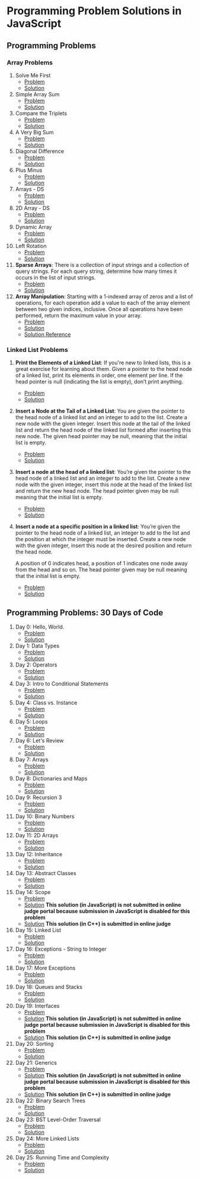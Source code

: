 # Programming Problem Solutions in JavaScript

## Programming Problems

### Array Problems

1. Solve Me First
    - [Problem](https://www.hackerrank.com/challenges/solve-me-first/problem)
    - [Solution](./solve-me-first/solution.js)
2. Simple Array Sum
    - [Problem](https://www.hackerrank.com/challenges/simple-array-sum/problem)
    - [Solution](./simple-array-sum/solution.js)
3. Compare the Triplets
    - [Problem](https://www.hackerrank.com/challenges/compare-the-triplets/problem)
    - [Solution](./compare-the-triplets/solution.js)
4. A Very Big Sum
    - [Problem](https://www.hackerrank.com/challenges/a-very-big-sum/problem)
    - [Solution](./a-very-big-sum/solution.js)
5. Diagonal Difference
    - [Problem](https://www.hackerrank.com/challenges/diagonal-difference/problem)
    - [Solution](./diagonal-difference/solution.js)
6. Plus Minus
    - [Problem](https://www.hackerrank.com/challenges/plus-minus/problem)
    - [Solution](./plus-minus/solution.js)
7. Arrays - DS
    - [Problem](https://www.hackerrank.com/challenges/arrays-ds/problem)
    - [Solution](./arrays-ds/solution.js)
8. 2D Array - DS
    - [Problem](https://www.hackerrank.com/challenges/2d-array/problem)
    - [Solution](./2-d-array-ds/solution.js)
9. Dynamic Array
    - [Problem](https://www.hackerrank.com/challenges/dynamic-array/problem)
    - [Solution](./dynamic-array/solution.js)
10. Left Rotation
    - [Problem](https://www.hackerrank.com/challenges/array-left-rotation/problem)
    - [Solution](./left-rotation/solution.js)
11. **Sparse Arrays**: There is a collection of input strings and a collection of query strings. For each query string, determine how many times it occurs in the list of input strings.
    - [Problem](https://www.hackerrank.com/challenges/sparse-arrays/problem)
    - [Solution](./sparse-arrays/solution.js)
12. **Array Manipulation**: Starting with a 1-indexed array of zeros and a list of operations, for each operation add a value to each of the array element between two given indices, inclusive. Once all operations have been performed, return the maximum value in your array.
    - [Problem](https://www.hackerrank.com/challenges/crush/copy-from/76031562)
    - [Solution](./array-manipulation/solution.js)
    - [Solution Reference](https://www.geeksforgeeks.org/constant-time-range-add-operation-array/)

### Linked List Problems

1. **Print the Elements of a Linked List**: If you're new to linked lists, this is a great exercise for learning about them. Given a pointer to the head node of a linked list, print its elements in order, one element per line. If the head pointer is null (indicating the list is empty), don’t print anything.
    - [Problem](https://www.hackerrank.com/challenges/print-the-elements-of-a-linked-list/problem)
    - [Solution](./print-the-elements-of-a-linked-list/solution.js)
2. **Insert a Node at the Tail of a Linked List**: You are given the pointer to the head node of a linked list and an integer to add to the list. Create a new node with the given integer. Insert this node at the tail of the linked list and return the head node of the linked list formed after inserting this new node. The given head pointer may be null, meaning that the initial list is empty.
    - [Problem](https://www.hackerrank.com/challenges/insert-a-node-at-the-tail-of-a-linked-list/problem/problem)
    - [Solution](./insert-a-node-at-the-tail-of-a-linked-list/solution.js)
3. **Insert a node at the head of a linked list**: You’re given the pointer to the head node of a linked list and an integer to add to the list. Create a new node with the given integer, insert this node at the head of the linked list and return the new head node. The head pointer given may be null meaning that the initial list is empty.
    - [Problem](https://www.hackerrank.com/challenges/insert-a-node-at-the-head-of-a-linked-list/problem)
    - [Solution](./insert-a-node-at-the-head-of-a-linked-list/solution.js)
4. **Insert a node at a specific position in a linked list**: You’re given the pointer to the head node of a linked list, an integer to add to the list and the position at which the integer must be inserted. Create a new node with the given integer, insert this node at the desired position and return the head node.

    A position of 0 indicates head, a position of 1 indicates one node away from the head and so on. The head pointer given may be null meaning that the initial list is empty.
    - [Problem](https://www.hackerrank.com/challenges/insert-a-node-at-a-specific-position-in-a-linked-list/problem)
    - [Solution](./insert-a-node-at-a-specific-position-in-a-linked-list/solution.js)

## Programming Problems: 30 Days of Code

1. Day 0: Hello, World.
    - [Problem](https://www.hackerrank.com/challenges/30-hello-world/problem)
    - [Solution](./30-days-of-code/day-0-hello-world/solution.js)
2. Day 1: Data Types
    - [Problem](https://www.hackerrank.com/challenges/30-data-types/problem)
    - [Solution](./30-days-of-code/day-1-data-types/solution.js)
3. Day 2: Operators
    - [Problem](https://www.hackerrank.com/challenges/30-operators/problem)
    - [Solution](./30-days-of-code/day-2-operators/solution.js)
4. Day 3: Intro to Conditional Statements
    - [Problem](https://www.hackerrank.com/challenges/30-conditional-statements/problem)
    - [Solution](./30-days-of-code/day-3-intro-to-conditional-statements/solution.js)
5. Day 4: Class vs. Instance
    - [Problem](https://www.hackerrank.com/challenges/30-class-vs-instance/problem)
    - [Solution](./30-days-of-code/day-4-class-vs-instance/solution.js)
6. Day 5: Loops
    - [Problem](https://www.hackerrank.com/challenges/30-loops/problem)
    - [Solution](./30-days-of-code/day-5-loops/solution.js)
7. Day 6: Let's Review
    - [Problem](https://www.hackerrank.com/challenges/30-review-loop/problem)
    - [Solution](./30-days-of-code/day-6-lets-review/solution.js)
8. Day 7: Arrays
    - [Problem](https://www.hackerrank.com/challenges/30-arrays/problem)
    - [Solution](./30-days-of-code/day-7-arrays/solution.js)
9. Day 8: Dictionaries and Maps
    - [Problem](https://www.hackerrank.com/challenges/30-dictionaries-and-maps/problem)
    - [Solution](./30-days-of-code/day-8-dictionaries-and-maps/solution.js)
10. Day 9: Recursion 3
    - [Problem](https://www.hackerrank.com/challenges/30-recursion/problem)
    - [Solution](./30-days-of-code/day-9-recursion-3/solution.js)
11. Day 10: Binary Numbers
    - [Problem](https://www.hackerrank.com/challenges/30-binary-numbers/problem)
    - [Solution](./30-days-of-code/day-10-binary-numbers/solution.js)
12. Day 11: 2D Arrays
    - [Problem](https://www.hackerrank.com/challenges/30-2d-arrays/problem)
    - [Solution](./30-days-of-code/day-11-2d-arrays/solution.js)
13. Day 12: Inheritance
    - [Problem](https://www.hackerrank.com/challenges/30-inheritance/problem)
    - [Solution](./30-days-of-code/day-12-inheritance/solution.js)
14. Day 13: Abstract Classes
    - [Problem](https://www.hackerrank.com/challenges/30-abstract-classes/problem)
    - [Solution](./30-days-of-code/day-13-abstract-classes/solution.js)
15. Day 14: Scope
    - [Problem](https://www.hackerrank.com/challenges/30-scope/problem)
    - [Solution](./30-days-of-code/day-14-Scope/solution.js) **This solution (in JavaScript) is not submitted in online judge portal because submission in JavaScript is disabled for this problem**
    - [Solution](./30-days-of-code/day-14-Scope/solution.cpp) **This solution (in C++) is submitted in online judge**
16. Day 15: Linked List
    - [Problem](https://www.hackerrank.com/challenges/30-linked-list/problem)
    - [Solution](./30-days-of-code/day-15-linked-list/solution.js)
17. Day 16: Exceptions - String to Integer
    - [Problem](https://www.hackerrank.com/challenges/30-exceptions-string-to-integer/problem)
    - [Solution](./30-days-of-code/day-16-exceptions-string-to-integer/solution.js)
18. Day 17: More Exceptions
    - [Problem](https://www.hackerrank.com/challenges/30-more-exceptions/problem)
    - [Solution](./30-days-of-code/day-17-more-exceptions/solution.js)
19. Day 18: Queues and Stacks
    - [Problem](https://www.hackerrank.com/challenges/30-queues-stacks/problem)
    - [Solution](./30-days-of-code/day-18-queues-and-stacks/solution.js)
20. Day 19: Interfaces
    - [Problem](https://www.hackerrank.com/challenges/30-interfaces/problem)
    - [Solution](./30-days-of-code/day-19-interfaces/solution.js) **This solution (in JavaScript) is not submitted in online judge portal because submission in JavaScript is disabled for this problem**
    - [Solution](./30-days-of-code/day-19-interfaces/solution.cpp) **This solution (in C++) is submitted in online judge**
21. Day 20: Sorting
    - [Problem](https://www.hackerrank.com/challenges/30-sorting/problem)
    - [Solution](./30-days-of-code/day-20-sorting/solution.js)
22. Day 21: Generics
    - [Problem](https://www.hackerrank.com/challenges/30-generics/problem)
    - [Solution](./30-days-of-code/day-21-generics/solution.js) **This solution (in JavaScript) is not submitted in online judge portal because submission in JavaScript is disabled for this problem**
    - [Solution](./30-days-of-code/day-21-generics/solution.cpp) **This solution (in C++) is submitted in online judge**
23. Day 22: Binary Search Trees
    - [Problem](https://www.hackerrank.com/challenges/30-binary-search-trees/problem)
    - [Solution](./30-days-of-code/day-22-binary-search-trees/solution.js)
24. Day 23: BST Level-Order Traversal
    - [Problem](https://www.hackerrank.com/challenges/30-binary-trees/problem)
    - [Solution](./30-days-of-code/day-23-bst-level-order-traversal/solution.js)
25. Day 24: More Linked Lists
    - [Problem](https://www.hackerrank.com/challenges/30-linked-list-deletion/problem)
    - [Solution](./30-days-of-code/day-24-more-linked-lists/solution.js)
26. Day 25: Running Time and Complexity
    - [Problem](https://www.hackerrank.com/challenges/30-running-time-and-complexity/problem)
    - [Solution](./30-days-of-code/day-25-running-time-and-complexity/solution.js)
